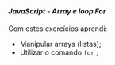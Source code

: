 #### _JavaScript - Array e loop For_

Com estes exercícios aprendi:

-   Manipular arrays (listas);
-   Utilizar o comando  `for`  ;